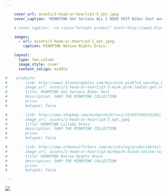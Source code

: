 ```yaml
---

    cover_url: assets/2-head-or-heart/p3-5_opt.jpeg
    cover_caption: 'MINKPINK Get Serious ALL I NEED VEST Biker Vest and Lullaby Dress.'

    # cover_caption: '<a class="hotspot product" href="http://www1.bloomingdales.com/buy/mink-pink?cm_sp=shop_by_brand-_-ALL%20DESIGNERS-_-MINK%20PINK#2">MINKPINK <span class="au">Get Serious</span><span class="global">ALL I NEED VEST</span> Biker Vest and Lullaby Dress.</a>'

    images:
      - url: assets/2-head-or-heart/p3-1_opt.jpeg
        caption: MINKPINK Native Nights Dress.

    layout:
      type: two-column
      image_style: cover
      content_valign: middle

#    products:
#      - link: http://www1.bloomingdales.com/buy/mink-pink?cm_sp=shop_by_brand-_-ALL%20DESIGNERS-_-MINK%20PINK#2
#        image_url: assets/2-head-or-heart/p3-5-mink-pink-ladies-get-serious-biker-vest.jpg
#        title: MINKPINK Get Serious Biker Vest
#        description: SHOP THE MINKPINK COLLECTION
#        price:
#        hotspot: false

#      - link: http://www.shopbop.com/minkpink/br/v=1/2534374302152011.htm#6
#        image_url: assets/2-head-or-heart/p3-5_opt.jpeg
#        title: MINKPINK Lullaby Dress
#        description: SHOP THE MINKPINK COLLECTION
#        price:
#        hotspot: false

#      - link: http://www.urbanoutfitters.com/uk/catalog/productdetail.jsp?id=5139409330322
#        image_url: assets/2-head-or-heart/p3-minkpink-black-native-nights-dress.jpg
#        title: MINKPINK Native Nights Dress
#        description: SHOP THE MINKPINK COLLECTION
#        price:
#        hotspot: false

---
```


<img src="assets/2-head-or-heart/p3-1_opt.jpeg" data-media-id="images:1">
